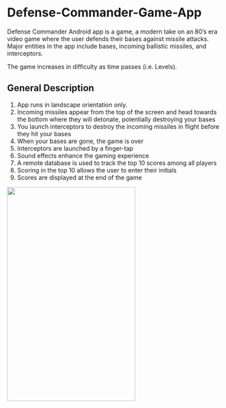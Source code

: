 # Defense-Commander-Game-App
Defense Commander Android app is a game, a modern take on an 80’s era video game where the user defends their bases against 
missile attacks. Major entities in the app include bases, incoming ballistic missiles, and interceptors. 

The game increases in difficulty as time passes (i.e. Levels).

## General Description
1. App runs in landscape orientation only.
2. Incoming missiles appear from the top of the screen and head towards the bottom where they will detonate, potentially destroying your bases
3. You launch interceptors to destroy the incoming missiles in flight before they hit your bases 
4. When your bases are gone, the game is over
5. Interceptors are launched by a finger-tap
6. Sound effects enhance the gaming experience
7. A remote database is used to track the top 10 scores among all players
8. Scoring in the top 10 allows the user to enter their initials
9. Scores are displayed at the end of the game

<img src="./app/src/main/res/a4.gif" width="300" height="500"/>
